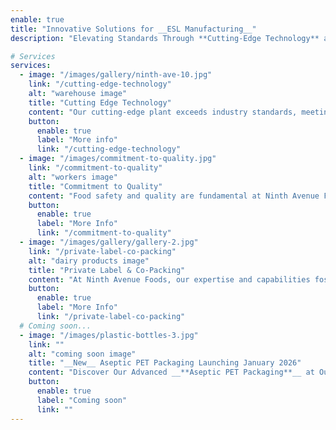 ```yaml
---
enable: true
title: "Innovative Solutions for __ESL Manufacturing__"
description: "Elevating Standards Through **Cutting-Edge Technology** and Unwavering Commitment to **Quality** and **Collaboration**"

# Services
services:
  - image: "/images/gallery/ninth-ave-10.jpg"
    link: "/cutting-edge-technology"
    alt: "warehouse image"
    title: "Cutting Edge Technology"
    content: "Our cutting-edge plant exceeds industry standards, meeting market demands with precision."
    button:
      enable: true
      label: "More info"
      link: "/cutting-edge-technology"
  - image: "/images/commitment-to-quality.jpg"
    link: "/commitment-to-quality"
    alt: "workers image"
    title: "Commitment to Quality"
    content: "Food safety and quality are fundamental at Ninth Avenue Foods, guiding every aspect of our operations."
    button:
      enable: true
      label: "More Info"
      link: "/commitment-to-quality"
  - image: "/images/gallery/gallery-2.jpg"
    link: "/private-label-co-packing"
    alt: "dairy products image"
    title: "Private Label & Co-Packing"
    content: "At Ninth Avenue Foods, our expertise and capabilities foster winning partnerships to elevate your products."
    button:
      enable: true
      label: "More Info"
      link: "/private-label-co-packing"
  # Coming soon...
  - image: "/images/plastic-bottles-3.jpg"
    link: ""
    alt: "coming soon image"
    title: "__New__ Aseptic PET Packaging Launching January 2026"
    content: "Discover Our Advanced __**Aseptic PET Packaging**__ at Our Indiana Facility for Superior Beverage Quality and Safety."
    button:
      enable: true
      label: "Coming soon"
      link: ""
---
```

